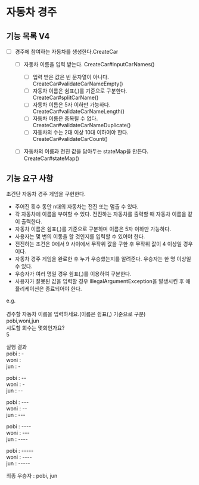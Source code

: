 # 자동차 경주

## 기능 목록 V4

- [ ] 경주에 참여하는 자동차를 생성한다.CreateCar
  - [ ] 자동차 이름을 입력 받는다. CreateCar#inputCarNames()
    - [ ] 입력 받은 값은 빈 문자열이 아니다. CreateCar#validateCarNameEmpty()
    - [ ] 자동차 이름은 쉼표(,)를 기준으로 구분한다. CreateCar#splitCarName()
    - [ ] 자동차 이름은 5자 이하만 가능하다. CreateCar#validateCarNameLength() 
    - [ ] 자동차 이름은 중복될 수 없다. CreateCar#validateCarNameDuplicate()
    - [ ] 자동차의 수는 2대 이상 10대 이하여야 한다. CreateCar#validateCarCount()
  - [ ] 자동차의 이름과 전진 값을 담아두는 stateMap을 만든다. CreateCar#stateMap()
 
  

## 기능 요구 사항

초간단 자동차 경주 게임을 구현한다.

- 주어진 횟수 동안 n대의 자동차는 전진 또는 멈출 수 있다.
- 각 자동차에 이름을 부여할 수 있다. 전진하는 자동차를 출력할 때 자동차 이름을 같이 출력한다.
- 자동차 이름은 쉼표(,)를 기준으로 구분하며 이름은 5자 이하만 가능하다.
- 사용자는 몇 번의 이동을 할 것인지를 입력할 수 있어야 한다.
- 전진하는 조건은 0에서 9 사이에서 무작위 값을 구한 후 무작위 값이 4 이상일 경우이다.
- 자동차 경주 게임을 완료한 후 누가 우승했는지를 알려준다. 우승자는 한 명 이상일 수 있다.
- 우승자가 여러 명일 경우 쉼표(,)를 이용하여 구분한다.
- 사용자가 잘못된 값을 입력할 경우 IllegalArgumentException을 발생시킨 후 애플리케이션은 종료되어야 한다.

e.g. <br/><br/>
경주할 자동차 이름을 입력하세요.(이름은 쉼표(,) 기준으로 구분) <br/>
pobi,woni,jun <br/>
시도할 회수는 몇회인가요? <br/>
5 <br/>

실행 결과 <br/>
pobi : - <br/>
woni : <br/>
jun : - <br/>

pobi : -- <br/>
woni : - <br/>
jun : -- <br/>

pobi : --- <br/>
woni : -- <br/>
jun : --- <br/>

pobi : ---- <br/>
woni : --- <br/>
jun : ---- <br/>

pobi : ----- <br/>
woni : ---- <br/>
jun : ----- <br/>

최종 우승자 : pobi, jun
